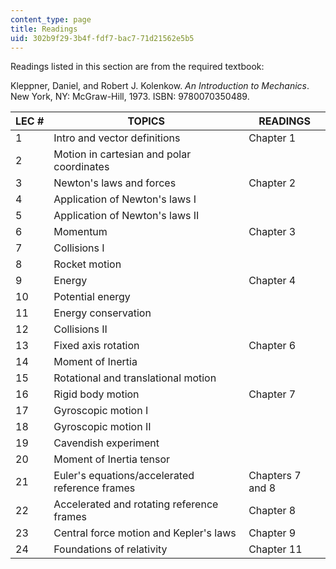 ```yaml
---
content_type: page
title: Readings
uid: 302b9f29-3b4f-fdf7-bac7-71d21562e5b5
---
```


Readings listed in this section are from the required textbook:

Kleppner, Daniel, and Robert J. Kolenkow. _An Introduction to Mechanics_. New York, NY: McGraw-Hill, 1973. ISBN: 9780070350489.

| LEC # | TOPICS | READINGS |
| --- | --- | --- |
| 1 | Intro and vector definitions | Chapter 1 |
| 2 | Motion in cartesian and polar coordinates |
| 3 | Newton's laws and forces | Chapter 2 |
| 4 | Application of Newton's laws I |
| 5 | Application of Newton's laws II |
| 6 | Momentum | Chapter 3 |
| 7 | Collisions I |
| 8 | Rocket motion |
| 9 | Energy | Chapter 4 |
| 10 | Potential energy |
| 11 | Energy conservation |
| 12 | Collisions II |
| 13 | Fixed axis rotation | Chapter 6 |
| 14 | Moment of Inertia |
| 15 | Rotational and translational motion |
| 16 | Rigid body motion | Chapter 7 |
| 17 | Gyroscopic motion I |
| 18 | Gyroscopic motion II |
| 19 | Cavendish experiment |
| 20 | Moment of Inertia tensor |
| 21 | Euler's equations/accelerated reference frames | Chapters 7 and 8 |
| 22 | Accelerated and rotating reference frames | Chapter 8 |
| 23 | Central force motion and Kepler's laws | Chapter 9 |
| 24 | Foundations of relativity | Chapter 11